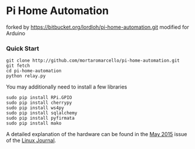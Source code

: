 # Pi Home Automation #
forked by https://bitbucket.org/lordloh/pi-home-automation.git
modified for Arduino

### Quick Start
```
git clone http://github.com/mortaromarcello/pi-home-automation.git
git fetch
cd pi-home-automation
python relay.py
```

You may additionally need to install a few libraries

```
sudo pip install RPi.GPIO
sudo pip install cherrypy
sudo pip install ws4py
sudo pip install sqlalchemy
sudo pip install pyfirmata
sudo pip install mako
```

A detailed explanation of the hardware can be found in the [May 2015](http://www.linuxjournaldigital.com/linuxjournal/may_2015/?pg=54&pm=2&u1=friend#pg54) issue of the [Linux Journal](http://linuxjournal.com/).